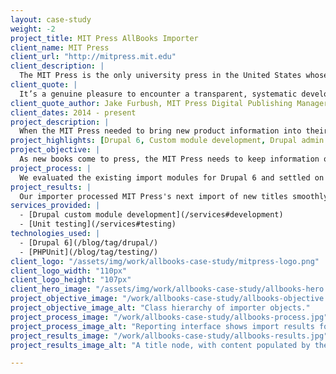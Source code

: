 ```yaml
---
layout: case-study
weight: -2
project_title: MIT Press AllBooks Importer
client_name: MIT Press
client_url: "http://mitpress.mit.edu"
client_description: |
  The MIT Press is the only university press in the United States whose list is based in science and technology. MIT Press publishes about 200 new books a year and over 30 journals.
client_quote: |
  It’s a genuine pleasure to encounter a transparent, systematic development team that clearly knows their environment backwards and forwards (and schools us in sound methodology). I wish we’d found you four years ago.
client_quote_author: Jake Furbush, MIT Press Digital Publishing Manager (2009 - 2015)
client_dates: 2014 - present
project_description: |
  When the MIT Press needed to bring new product information into their website from their back-end database, Savas Labs came through with an automated importer module that did the job in a flexible and extensible way.
project_highlights: [Drupal 6, Custom module development, Drupal admin interface customization, Unit testing]
project_objective: |
  As new books come to press, the MIT Press needs to keep information on titles and authors on their client-facing website synced with the data in their back-end data store. To replace their quarterly manual import process, the Press needed an automated import solution to seamlessly import new and updated data without interrupting the live site.
project_process: |
  We evaluated the existing import modules for Drupal 6 and settled on developing a custom Drupal module to validate and enqueue data exports from the AllBooks database, then use an object-oriented framework to update and/or create Drupal nodes based on the imported data. We also developed a reporting framework and a suite of tests to ensure that the importer is working according to spec.
project_results: |
  Our importer processed MIT Press's next import of new titles smoothly with a minimum of manual input. We've continued to work with the Press to further customize field mappings and import processes as new fields come online in the AllBooks database, and to handle new kinds of imports, including eBooks.
services_provided: |
  - [Drupal custom module development](/services#development)
  - [Unit testing](/services#testing)
technologies_used: |
  - [Drupal 6](/blog/tag/drupal/)
  - [PHPUnit](/blog/tag/testing/)
client_logo: "/assets/img/work/allbooks-case-study/mitpress-logo.png"
client_logo_width: "110px"
client_logo_height: "107px"
client_hero_image: "/assets/img/work/allbooks-case-study/allbooks-hero.jpg"
project_objective_image: "/work/allbooks-case-study/allbooks-objective.jpg"
project_objective_image_alt: "Class hierarchy of importer objects."
project_process_image: "/work/allbooks-case-study/allbooks-process.jpg"
project_process_image_alt: "Reporting interface shows import results for site administrators."
project_results_image: "/work/allbooks-case-study/allbooks-results.jpg"
project_results_image_alt: "A title node, with content populated by the importer."

---
```

